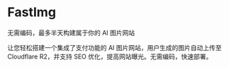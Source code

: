 # FastImg

无需编码，最多半天构建属于你的 AI 图片网站

让您轻松搭建一个集成了支付功能的 AI 图片网站，用户生成的图片自动上传至 Cloudflare R2，并支持 SEO 优化，提高网站曝光。无需编码，快速部署。
